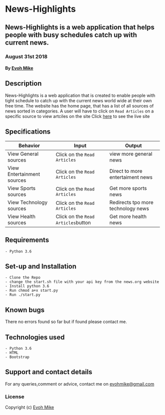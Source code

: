 # News-Highlights

## News-Highlights is a web application that helps people with busy schedules catch up with current news. 
### August 31st 2018
#### By **[Evoh Mike](https://github.com/Evohmike/News-Highlights)**

## Description
News-Highlights is a web application that is created to enable people with tight schedule to catch up with the 
 current news world wide at their own free time.
The website has the home page, that has a list of all sources of news sorted in categories.
A user will have to click on `Read Articles` on a specific source to view artciles on the site
Click [here](https://dbnews.herokuapp.com/) to see the live site

## Specifications
| Behavior            | Input                         | Output                        | 
| ------------------- | ----------------------------- | ----------------------------- |
| View General sources | Click on the `Read Articles`  | view more general news|
| View Entertainment sources | Click on the `Read Articles` | Direct to more entertaiment news|
| View Sports sources | Click on the `Read Articles` | Get more sports news |
| View Technology sources | Click on the `Read Articles` | Redirects tpo more technology news|
| View Health sources | Click on the `Read Articles`button | Get more health news |

## Requirements
    - Python 3.6 

## Set-up and Installation
    - Clone the Repo
    - change the start.sh file with your api key from the news.org website
    - Install python 3.6
    - Run chmod a+x start.py
    - Run ./start.py

## Known bugs
There no errors found so far but if found please contact me.

## Technologies used
    - Python 3.6
    - HTML
    - Bootstrap
    

## Support and contact details
For any queries,comment or advice, contact me on evohmike@gmail.com

### License
Copyright (c) [Evoh Mike](https://github.com/Evohmike/News-Highlights/blob/master/LICENSEcs.md)
